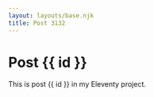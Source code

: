 ```yaml
---
layout: layouts/base.njk
title: Post 3132
---
```


# Post {{ id }}

This is post {{ id }} in my Eleventy project.
